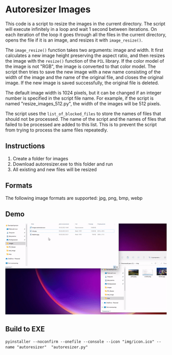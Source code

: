 # Autoresizer Images

This code is a script to resize the images in the current directory. The script will execute infinitely in a loop and wait 1 second between iterations. On each iteration of the loop it goes through all the files in the current directory, opens the file if it is an image, and resizes it with `image_resize()`.

The `image_resize()` function takes two arguments: image and width. It first calculates a new image height preserving the aspect ratio, and then resizes the image with the `resize()` function of the `PIL` library. If the color model of the image is not "RGB", the image is converted to that color model. The script then tries to save the new image with a new name consisting of the width of the image and the name of the original file, and closes the original image. If the new image is saved successfully, the original file is deleted.

The default image width is 1024 pixels, but it can be changed if an integer number is specified in the script file name. For example, if the script is named "resize_images_512.py", the width of the images will be 512 pixels.

The script uses the `list_of_blocked_files` to store the names of files that should not be processed. The name of the script and the names of files that failed to be processed are added to this list. This is to prevent the script from trying to process the same files repeatedly.

## Instructions
1. Create a folder for images
2. Download autoresizer.exe to this folder and run
3. All existing and new files will be resized 

## Formats
The following image formats are supported: jpg, png, bmp, webp

## Demo

![](https://github.com/akeelow/Autoresizer/blob/main/img/demo.gif)

## Build to EXE

`pyinstaller --noconfirm --onefile --console --icon "img/icon.ico" --name "autoresizer"  "autoresizer.py"`
